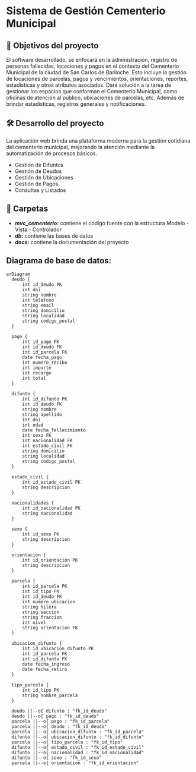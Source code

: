 # Sistema de Gestión Cementerio Municipal

  ## :memo: Objetivos del proyecto

  El software desarrollado, se enfocará en la administración, registro de personas fallecidas, locaciones y pagos en el contexto del Cementerio Municipal de la ciudad de San Carlos de Bariloche. Esto incluye la gestión de locaciones de parcelas, pagos y vencimientos, orientaciones, reportes, estadísticas y otros atributos asociados.
  Dará solución a la tarea de gestionar los espacios que conforman el Cementerio Municipal, como oficinas de atención al público, ubicaciones de parcelas, etc. Además de brindar estadísticas, registros generales y notificaciones.
  
  ## :hammer_and_wrench: Desarrollo del proyecto

  La aplicación web brinda una plataforma moderna para la gestión cotidiana del cementerio municipal, mejorando la atención mediante la automatización de procesos básicos.

  - Gestión de Difuntos
  - Gestión de Deudos
  - Gestión de Ubicaciones
  - Gestión de Pagos
  - Consultas y Listados

  ## :file_folder: Carpetas 

   - ***mvc_cementerio:*** contiene el código fuente con la estructura Modelo - Vista - Controlador
   - ***db:*** contiene las bases de datos 
   - ***docs:*** contiene la documentación del proyecto
  
  ## Diagrama de base de datos:
  ```mermaid
erDiagram
    deudo {
        int id_deudo PK
        int dni
        string nombre
        int telefono
        string email
        string domicilio
        string localidad
        string codigo_postal
    }

    pago {
        int id_pago PK
        int id_deudo FK
        int id_parcela FK
        date fecha_pago
        int numero_recibo
        int importe
        int recargo
        int total 
    }

    difunto {
        int id_difunto PK
        int id_deudo FK
        string nombre
        string apellido
        int dni
        int edad
        date fecha_fallecimiento
        int sexo FK
        int nacionalidad FK
        int estado_civil FK
        string domicilio
        string localidad
        string codigo_postal
    }

    estado_civil {
        int id_estado_civil PK
        string descripcion
    }

    nacionalidades {
        int id_nacionalidad PK
        string nacionalidad
    }

    sexo {
        int id_sexo PK
        string descripcion
    }

    orientacion {
        int id_orientacion PK
        string descripcion
    }

    parcela {
        int id_parcela PK
        int id_tipo FK
        int id_deudo FK
        int numero_ubicacion
        string hilera
        string seccion
        string fraccion
        int nivel
        string orientacion FK
    }

    ubicacion_difunto {
        int id_ubicacion_difunto PK
        int id_parcela FK
        int id_difunto FK
        date fecha_ingreso
        date fecha_retiro
    }

    tipo_parcela {
        int id_tipo PK
        string nombre_parcela
    }

    deudo ||--o{ difunto : "fk_id_deudo"
    deudo ||--o{ pago : "fk_id_deudo"
    parcela ||--o{ pago : "fk_id_parcela"
    parcela ||--o{ deudo : "fk_id_deudo"
    parcela ||--o{ ubicacion_difunto : "fk_id_parcela"
    difunto ||--o{ ubicacion_difunto : "fk_id_difunto"
    parcela ||--o{ tipo_parcela : "fk_id_tipo"
    difunto ||--o{ estado_civil : "fk_id_estado_civil"
    difunto ||--o{ nacionalidad : "fk_id_nacionalidad"
    difunto ||--o{ sexo : "fk_id_sexo"
    parcela ||--o{ orientacion : "fk_id_orientacion"


```

